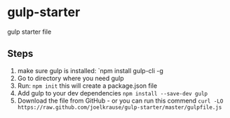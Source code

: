 # gulp-starter
gulp starter file

## Steps
1. make sure gulp is installed: `npm install gulp-cli -g
2. Go to directory where you need gulp
3. Run: `npm init` this will create a package.json file
4. Add gulp to your dev dependencies `npm install --save-dev gulp`
5. Download the file from GitHub - or you can run this commend `curl -LO https://raw.github.com/joelkrause/gulp-starter/master/gulpfile.js`
